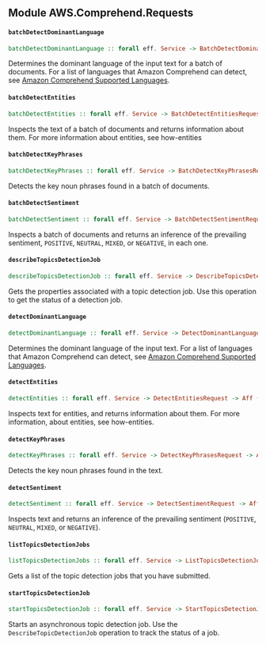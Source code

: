 ## Module AWS.Comprehend.Requests

#### `batchDetectDominantLanguage`

``` purescript
batchDetectDominantLanguage :: forall eff. Service -> BatchDetectDominantLanguageRequest -> Aff (exception :: EXCEPTION | eff) BatchDetectDominantLanguageResponse
```

<p>Determines the dominant language of the input text for a batch of documents. For a list of languages that Amazon Comprehend can detect, see <a href="http://docs.aws.amazon.com/comprehend/latest/dg/how-languages.html">Amazon Comprehend Supported Languages</a>. </p>

#### `batchDetectEntities`

``` purescript
batchDetectEntities :: forall eff. Service -> BatchDetectEntitiesRequest -> Aff (exception :: EXCEPTION | eff) BatchDetectEntitiesResponse
```

<p>Inspects the text of a batch of documents and returns information about them. For more information about entities, see <a>how-entities</a> </p>

#### `batchDetectKeyPhrases`

``` purescript
batchDetectKeyPhrases :: forall eff. Service -> BatchDetectKeyPhrasesRequest -> Aff (exception :: EXCEPTION | eff) BatchDetectKeyPhrasesResponse
```

<p>Detects the key noun phrases found in a batch of documents.</p>

#### `batchDetectSentiment`

``` purescript
batchDetectSentiment :: forall eff. Service -> BatchDetectSentimentRequest -> Aff (exception :: EXCEPTION | eff) BatchDetectSentimentResponse
```

<p>Inspects a batch of documents and returns an inference of the prevailing sentiment, <code>POSITIVE</code>, <code>NEUTRAL</code>, <code>MIXED</code>, or <code>NEGATIVE</code>, in each one.</p>

#### `describeTopicsDetectionJob`

``` purescript
describeTopicsDetectionJob :: forall eff. Service -> DescribeTopicsDetectionJobRequest -> Aff (exception :: EXCEPTION | eff) DescribeTopicsDetectionJobResponse
```

<p>Gets the properties associated with a topic detection job. Use this operation to get the status of a detection job.</p>

#### `detectDominantLanguage`

``` purescript
detectDominantLanguage :: forall eff. Service -> DetectDominantLanguageRequest -> Aff (exception :: EXCEPTION | eff) DetectDominantLanguageResponse
```

<p>Determines the dominant language of the input text. For a list of languages that Amazon Comprehend can detect, see <a href="http://docs.aws.amazon.com/comprehend/latest/dg/how-languages.html">Amazon Comprehend Supported Languages</a>. </p>

#### `detectEntities`

``` purescript
detectEntities :: forall eff. Service -> DetectEntitiesRequest -> Aff (exception :: EXCEPTION | eff) DetectEntitiesResponse
```

<p>Inspects text for entities, and returns information about them. For more information, about entities, see <a>how-entities</a>. </p>

#### `detectKeyPhrases`

``` purescript
detectKeyPhrases :: forall eff. Service -> DetectKeyPhrasesRequest -> Aff (exception :: EXCEPTION | eff) DetectKeyPhrasesResponse
```

<p>Detects the key noun phrases found in the text. </p>

#### `detectSentiment`

``` purescript
detectSentiment :: forall eff. Service -> DetectSentimentRequest -> Aff (exception :: EXCEPTION | eff) DetectSentimentResponse
```

<p>Inspects text and returns an inference of the prevailing sentiment (<code>POSITIVE</code>, <code>NEUTRAL</code>, <code>MIXED</code>, or <code>NEGATIVE</code>). </p>

#### `listTopicsDetectionJobs`

``` purescript
listTopicsDetectionJobs :: forall eff. Service -> ListTopicsDetectionJobsRequest -> Aff (exception :: EXCEPTION | eff) ListTopicsDetectionJobsResponse
```

<p>Gets a list of the topic detection jobs that you have submitted.</p>

#### `startTopicsDetectionJob`

``` purescript
startTopicsDetectionJob :: forall eff. Service -> StartTopicsDetectionJobRequest -> Aff (exception :: EXCEPTION | eff) StartTopicsDetectionJobResponse
```

<p>Starts an asynchronous topic detection job. Use the <code>DescribeTopicDetectionJob</code> operation to track the status of a job.</p>


